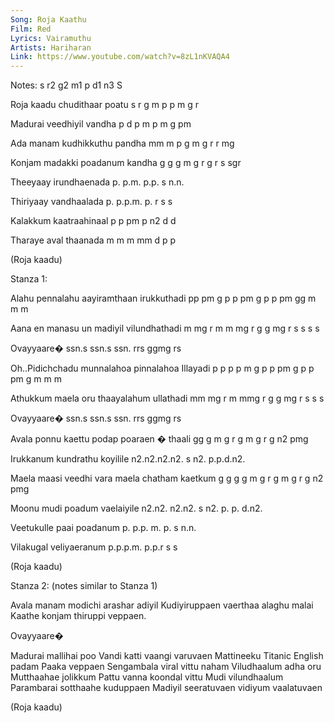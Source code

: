 ```yaml
---
Song: Roja Kaathu
Film: Red
Lyrics: Vairamuthu
Artists: Hariharan
Link: https://www.youtube.com/watch?v=8zL1nKVAQA4
---
```

Notes: s r2 g2 m1 p d1 n3 S


Roja kaadu chudithaar poatu
s r  g  m  p  p m     g  r

Madurai veedhiyil vandha
p d p   m  p  m   g  pm

Ada manam kudhikkuthu pandha
mm  m p   g m   g r   r  mg

Konjam madakki poadanum kandha
g  g   g m  g  r  g r   s  sgr

Theeyaay irundhaenada
p.  p.m. p.p. s  n.n.

Thiriyaay vandhaalada
p. p.p.m. p. r   s s

Kalakkum kaatraahinaal
p p  pm  p  n2  d d

Tharaye aval thaanada
m  m m  mm   d   p p

(Roja kaadu)

Stanza 1:

Alahu pennalahu aayiramthaan irukkuthadi
pp pm g  p p pm g p p  pm    gg  m m  m

Aana en manasu un madiyil vilundhathadi
m mg r  m m mg r  g g mg  r s  s  s  s

Ovayyaare�
ssn.s ssn.s ssn. rrs ggmg rs

Oh..Pidichchadu munnalahoa pinnalahoa Illayadi
p   p p   p  m  g  p p pm  g  p p pm  g m m m

Athukkum maela oru thaayalahum ullathadi
mm   mg  r  m  mmg r   g g mg  r s s s

Ovayyaare�
ssn.s ssn.s ssn. rrs ggmg rs

Avala ponnu kaettu podap poaraen � thaali
gg g  m  g  r  g   m g   r  g      n2  pmg

Irukkanum    kundrathu koyilile
n2.n2.n2.n2. s  n2.    p.p.d.n2.

Maela maasi veedhi vara maela chatham kaetkum
g  g  g  g  m  g   r g  m  g  r  g    n2  pmg

Moonu  mudi   poadum vaelaiyile
n2.n2. n2.n2. s  n2. p. p. d.n2.

Veetukulle paai poadanum
p. p.p. m. p.   s  n.n.

Vilakugal veliyaeranum
p.p.p.m.  p.p.r  s s

(Roja kaadu)

Stanza 2: (notes similar to Stanza 1)

Avala manam modichi arashar adiyil
Kudiyiruppaen vaerthaa alaghu malai
Kaathe konjam thiruppi veppaen.

Ovayyaare�

Madurai mallihai poo 
Vandi katti vaangi varuvaen
Mattineeku Titanic English padam
Paaka veppaen
Sengambala viral vittu naham
Viludhaalum adha oru 
Mutthaahae jolikkum
Pattu vanna koondal vittu
Mudi vilundhaalum
Parambarai sotthaahe kuduppaen
Madiyil seeratuvaen
vidiyum vaalatuvaen

(Roja kaadu)
